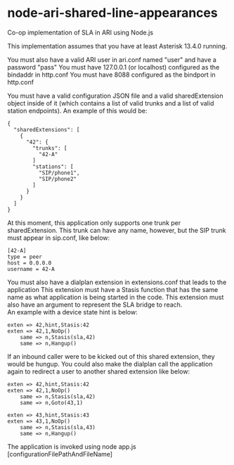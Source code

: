 # node-ari-shared-line-appearances
Co-op implementation of SLA in ARI using Node.js

This implementation assumes that you have at least Asterisk 13.4.0 running.

You must also have a valid ARI user in ari.conf named "user" and have a password "pass"
You must have 127.0.0.1 (or localhost) configured as the bindaddr in http.conf
You must have 8088 configured as the bindport in http.conf

You must have a valid configuration JSON file and a valid sharedExtension object inside of it (which contains a list of valid trunks and a list of valid station endpoints).  An example of this would be:

~~~~~~~~~~~~~~~~~~~~~~~~~~~~~~~~~~~~~~~~~~~~
{ 
  "sharedExtensions": [
    {
      "42": {
        "trunks": [
          "42-A"
        ]
        "stations": [
          "SIP/phone1",
          "SIP/phone2"
        ]
      }
    }
  ]
}
~~~~~~~~~~~~~~~~~~~~~~~~~~~~~~~~~~~~~~~~~~~~
At this moment, this application only supports one trunk per sharedExtension.
This trunk can have any name, however, but the SIP trunk must appear in sip.conf, like below:
~~~~~~~~~~~~~~~~~~~~~~~~~~~~~~~~~
[42-A]
type = peer
host = 0.0.0.0
username = 42-A
~~~~~~~~~~~~~~~~~~~~~~~~~~~~~~~~~

You must also have a dialplan extension in extensions.conf that leads to the application 
This extension must have a Stasis function that has the same name as what application is being started in the code.
This extension must also have an argument to represent the SLA bridge to reach.  
An example with a device state hint is below:

~~~~~~~~~~~~~~~~~~~~~~~~~~~~~~~~~
exten => 42,hint,Stasis:42
exten => 42,1,NoOp()
    same => n,Stasis(sla,42)
    same => n,Hangup()
~~~~~~~~~~~~~~~~~~~~~~~~~~~~~~~~~
If an inbound caller were to be kicked out of this shared extension, they would be hungup.
You could also make the dialplan call the application again to redirect a user to another shared extension like below:

~~~~~~~~~~~~~~~~~~~~~~~~~~~~~~~~~
exten => 42,hint,Stasis:42
exten => 42,1,NoOp()
    same => n,Stasis(sla,42)
    same => n,Goto(43,1)

exten => 43,hint,Stasis:43
exten => 43,1,NoOp()
    same => n,Stasis(sla,43)
    same => n,Hangup()
~~~~~~~~~~~~~~~~~~~~~~~~~~~~~~~~~

The application is invoked using node app.js [configurationFilePathAndFileName]
